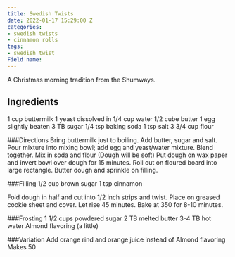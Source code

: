 ```yaml
---
title: Swedish Twists
date: 2022-01-17 15:29:00 Z
categories:
- swedish twists
- cinnamon rolls
tags:
- swedish twist
Field name: 
---
```


A Christmas morning tradition from the Shumways. 

## Ingredients
1 cup buttermilk
1 yeast dissolved in 1/4 cup water
1/2 cube butter
1 egg slightly beaten
3 TB sugar
1/4 tsp baking soda
1 tsp salt
3 3/4 cup flour 

###Directions
Bring buttermilk just to boiling. Add butter, sugar and salt. Pour mixture into mixing bowl; add egg and yeast/water mixture. Blend together. Mix in soda and flour (Dough will be soft) Put dough on wax paper and invert bowl over dough for 15 minutes. Roll out on floured board into large rectangle. Butter dough and sprinkle on filling. 

###Filling
1/2 cup brown sugar
1 tsp cinnamon

Fold dough in half and cut into 1/2 inch strips and twist. Place on greased cookie sheet and cover. Let rise 45 minutes. Bake at 350 for 8-10 minutes. 

###Frosting
1 1/2 cups powdered sugar
2 TB melted butter
3-4 TB hot water
Almond flavoring (a little)

###Variation
Add orange rind and orange juice instead of Almond flavoring 
Makes 50
